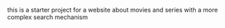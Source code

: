 this is a starter project for a website about movies and series with a more complex search mechanism
